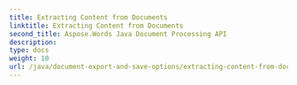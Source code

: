 ```yaml
---
title: Extracting Content from Documents
linktitle: Extracting Content from Documents
second_title: Aspose.Words Java Document Processing API
description: 
type: docs
weight: 10
url: /java/document-export-and-save-options/extracting-content-from-documents/
---
```

